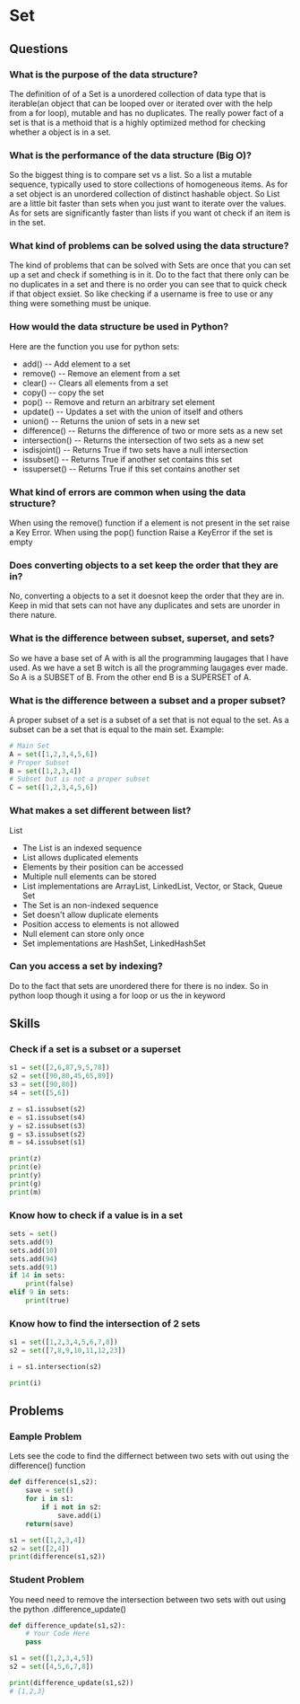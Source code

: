 # Set

## Questions
###	What is the purpose of the data structure?
The definition of of a Set is a unordered collection of data type that is iterable(an object that can be looped over  or iterated over with the help from a for loop), mutable and has no duplicates. The really power fact of a set is that is a methoid that is a highly optimized method for checking whether a object is in a set.

###	What is the performance of the data structure (Big O)?
So the biggest thing is to compare set vs a list. So a list a mutable sequence, typically used to store collections of homogeneous items. As for a set object is an unordered collection of distinct hashable object. So List are a little bit faster than sets when you just want to iterate over the values. As for sets are significantly faster than lists if you want ot check if an item is in the set. 

### What kind of problems can be solved using the data structure?
The kind of problems that can be solved with Sets are once that you can set up a set and check if something is in it. Do to the fact that there only can be no duplicates in a set and there is no order you can see that to quick check if that object exsiet. So like checking if a username is free to use or any thing were something must be unique.

###	How would the data structure be used in Python?
Here are the function you use for python sets:
* add() -- Add element to a set
* remove() -- Remove an element from a set
* clear() -- Clears all elements from a set
* copy() -- copy the set
* pop() -- Remove and return an arbitrary set element
* update() -- Updates a set with the union of itself and others
* union() -- Returns the union of sets in a new set
* difference() -- Returns the difference of two or more sets as a new set
* intersection() -- Returns the intersection of two sets as a new set
* isdisjoint() -- Returns True if two sets have a null intersection
* issubset() -- Returns True if another set contains this set
* issuperset() -- Returns True if this set contains another set


###	What kind of errors are common when using the data structure?
When using the remove()  function if a element is not present in the set raise a Key Error.
When using the pop() function Raise a KeyError if the set is empty

###	Does converting objects to a set keep the order that they are in?
No, converting a objects to a set it doesnot keep the order that they are in. Keep in mid that sets can not have any duplicates and sets are unorder in there nature.
###	What is the difference between subset, superset, and sets?
So we have a base set of A with is all the programming laugages that I have used. As we have a set B witch is all the programming laugages ever made. So A is a SUBSET of B. From the other end B is a SUPERSET of A. 
###	What is the difference between a subset and a proper subset?
A proper subset of a set is a subset of a set that is not equal to the set.
As a subset can be a set that is equal to the main set.
Example:
```python
# Main Set
A = set([1,2,3,4,5,6])
# Proper Subset
B = set([1,2,3,4])
# Subset but is not a proper subset
C = set([1,2,3,4,5,6])
```
###	What makes a set different between list?
List
* The List is an indexed sequence 
* List allows duplicated elements
* Elements by their position can be accessed
* Multiple null elements can be stored
* List implementations are ArrayList, LinkedList, Vector, or Stack, Queue
Set
* The Set is an non-indexed sequence
* Set doesn't allow duplicate elements
* Position access to elements is not allowed
* Null element can store only once
* Set implementations are HashSet, LinkedHashSet

###	Can you access a set by indexing?
Do to the fact that sets are unordered there for there is no index. So in python loop though it using a for loop or us the in keyword

## Skills

###	Check if a set is a subset or a superset
```python
s1 = set([2,6,87,9,5,78])
s2 = set([90,80,45,65,89])
s3 = set([90,80])
s4 = set([5,6])

z = s1.issubset(s2)
e = s1.issubset(s4)
y = s2.issubset(s3)
g = s3.issubset(s2)
m = s4.issubset(s1)

print(z)
print(e)
print(y)
print(g)
print(m)
```
###	Know how to check if a value is in a set
```python
sets = set()
sets.add(9)
sets.add(10)
sets.add(94)
sets.add(91)
if 14 in sets:
    print(false)
elif 9 in sets:
    print(true)

```
###	Know how to find the intersection of 2 sets
```python
s1 = set([1,2,3,4,5,6,7,8])
s2 = set([7,8,9,10,11,12,23]) 

i = s1.intersection(s2)

print(i)
```

## Problems
### Eample Problem
Lets see the code to find the differnect between two sets with out using the difference() function
```python
def difference(s1,s2):
    save = set()
    for i in s1:
        if i not in s2:
            save.add(i)
    return(save)

s1 = set([1,2,3,4])
s2 = set([2,4])
print(difference(s1,s2))


```
### Student Problem 
You need need to remove the intersection between two sets with out using the python .difference_update()
```python
def difference_update(s1,s2):
    # Your Code Here
    pass

s1 = set([1,2,3,4,5])
s2 = set([4,5,6,7,8])

print(difference_update(s1,s2))
# {1,2,3}
``` 